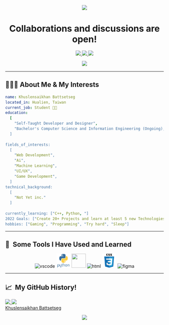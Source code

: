 <p align="center">
  <img src="https://capsule-render.vercel.app/api?type=waving&color=gradient&text=Hello!&height=100&section=header"/>
</p>

<h1 align="center">
  Collaborations and discussions are open! 
</h1>

<p align="center">
<a href="https://www.facebook.com/Huslensaihan.B">
  <img height="50" src="https://user-images.githubusercontent.com/98379236/205475373-35cae29c-5b77-46f5-8348-19d608a684bb.png"/>
</a>
<a href="https://www.linkedin.com/in/khuslensaikhan-battsetseg-1a5356259/">
  <img height="50" src="https://user-images.githubusercontent.com/98379236/205475377-b8b3ef00-807a-450f-8de6-e75bc0b9c586.png"/>
</a>
<a href="https://www.instagram.com/huskamun/">
  <img height="50" src="https://user-images.githubusercontent.com/98379236/205475393-40bd267c-de41-4e38-9129-f56cc24aa797.png"/>
</a>
</p>

<p align="center">
  <img src= "https://i.giphy.com/media/q217GUnfKAmJlFcjBX/giphy.webp">
</p>

---

<h2> 👨🏻‍💻 About Me & My Interests</h2>

```yaml
name: Khuslensaikhan Battsetseg
located_in: Hualien, Taiwan
current_job: Student 👨‍🎓
education:
  [
    "Self-Taught Developer and Designer",
    "Bachelor's Computer Science and Information Engineering (Ongoing),
  ]

fields_of_interests:
  [
    "Web Development",
    "Ai",
    "Machine Learning",
    "UI/UX",
    "Game Development",
  ]
technical_background:
  [
    "Not Yet inc."
  ]
  
currently_learning: ["C++, Python, "]
2022 Goals: ["Create 20+ Projects and learn at least 5 new Technologies."]
hobbies: ["Gaming", "Programming", "Try hard", "Sleep"]
```
  
---  
  
<h2> 🚀 &nbsp;Some Tools I Have Used and Learned</h2>
<p align="center">
<img src="https://cdn.jsdelivr.net/gh/devicons/devicon/icons/vscode/vscode-original.svg" alt="vscode" width="45" height="45"/>
<img src="https://raw.githubusercontent.com/devicons/devicon/master/icons/python/python-original-wordmark.svg" alt="python" width="45" height="45" />
<img src="https://cdn.jsdelivr.net/gh/devicons/devicon/icons/cplusplus/cplusplus-original.svg" width="45" height="45"/>
<img src="https://cdn.jsdelivr.net/gh/devicons/devicon/icons/html5/html5-original.svg" alt="html" width="45" height="45"/>
<img src="https://raw.githubusercontent.com/devicons/devicon/master/icons/css3/css3-original-wordmark.svg" alt="css3" width="45" height="45" />
<img src="https://cdn.jsdelivr.net/gh/devicons/devicon/icons/figma/figma-original.svg" alt="figma" width="45" height="45"/>   

</p>

---

<h2> 📈 &nbsp;My GitHub History!</h2>
<a href="https://github.com/Huska69">
  <img height="170em" src="https://github-readme-stats.vercel.app/api?username=Huska69&theme=noctis_minimus&show_icons=true" />
  <img height="170em" src="https://github-readme-stats.vercel.app/api/top-langs/?username=Huska69&theme=noctis_minimus&layout=compact" />
</a>
<div class="badge-base LI-profile-badge" data-locale="en_US" data-size="medium" data-theme="dark" data-type="VERTICAL" data-vanity="khuslensaikhan-battsetseg-1a5356259" data-version="v1"><a class="badge-base__link LI-simple-link" href="https://tw.linkedin.com/in/khuslensaikhan-battsetseg-1a5356259?trk=profile-badge">Khuslensaikhan Battsetseg</a></div>
              

<p align="center">
  <img src="https://capsule-render.vercel.app/api?type=waving&color=gradient&height=100&section=footer"/>
</p>
